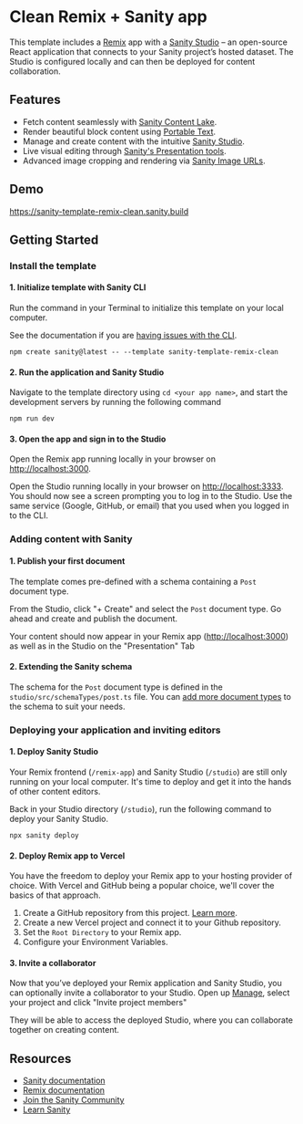# Clean Remix + Sanity app

This template includes a [Remix](https://remix.run/) app with a [Sanity Studio](https://www.sanity.io/) – an open-source React application that connects to your Sanity project’s hosted dataset. The Studio is configured locally and can then be deployed for content collaboration.

## Features

- Fetch content seamlessly with [Sanity Content Lake](https://www.sanity.io/docs/datastore).
- Render beautiful block content using [Portable Text](https://www.sanity.io/docs/presenting-block-text).
- Manage and create content with the intuitive [Sanity Studio](https://www.sanity.io/docs/sanity-studio).
- Live visual editing through [Sanity's Presentation tools](https://www.sanity.io/docs/presentation).
- Advanced image cropping and rendering via [Sanity Image URLs](https://www.sanity.io/docs/image-url).

## Demo

https://sanity-template-remix-clean.sanity.build

## Getting Started

### Install the template

#### 1. Initialize template with Sanity CLI

Run the command in your Terminal to initialize this template on your local computer.

See the documentation if you are [having issues with the CLI](https://www.sanity.io/help/cli-errors).

```shell
npm create sanity@latest -- --template sanity-template-remix-clean
```

#### 2. Run the application and Sanity Studio

Navigate to the template directory using `cd <your app name>`, and start the development servers by running the following command

```shell
npm run dev
```

#### 3. Open the app and sign in to the Studio

Open the Remix app running locally in your browser on [http://localhost:3000](http://localhost:3000).

Open the Studio running locally in your browser on [http://localhost:3333](http://localhost:3333). You should now see a screen prompting you to log in to the Studio. Use the same service (Google, GitHub, or email) that you used when you logged in to the CLI.

### Adding content with Sanity

#### 1. Publish your first document

The template comes pre-defined with a schema containing a `Post` document type.

From the Studio, click "+ Create" and select the `Post` document type. Go ahead and create and publish the document.

Your content should now appear in your Remix app ([http://localhost:3000](http://localhost:3000)) as well as in the Studio on the "Presentation" Tab

#### 2. Extending the Sanity schema

The schema for the `Post` document type is defined in the `studio/src/schemaTypes/post.ts` file. You can [add more document types](https://www.sanity.io/docs/schema-types) to the schema to suit your needs.

### Deploying your application and inviting editors

#### 1. Deploy Sanity Studio

Your Remix frontend (`/remix-app`) and Sanity Studio (`/studio`) are still only running on your local computer. It's time to deploy and get it into the hands of other content editors.

Back in your Studio directory (`/studio`), run the following command to deploy your Sanity Studio.

```shell
npx sanity deploy
```

#### 2. Deploy Remix app to Vercel

You have the freedom to deploy your Remix app to your hosting provider of choice. With Vercel and GitHub being a popular choice, we'll cover the basics of that approach.

1. Create a GitHub repository from this project. [Learn more](https://docs.github.com/en/migrations/importing-source-code/using-the-command-line-to-import-source-code/adding-locally-hosted-code-to-github).
2. Create a new Vercel project and connect it to your Github repository.
3. Set the `Root Directory` to your Remix app.
4. Configure your Environment Variables.

#### 3. Invite a collaborator

Now that you’ve deployed your Remix application and Sanity Studio, you can optionally invite a collaborator to your Studio. Open up [Manage](https://www.sanity.io/manage), select your project and click "Invite project members"

They will be able to access the deployed Studio, where you can collaborate together on creating content.

## Resources

- [Sanity documentation](https://www.sanity.io/docs)
- [Remix documentation](https://remix.run/docs/en/main)
- [Join the Sanity Community](https://slack.sanity.io)
- [Learn Sanity](https://www.sanity.io/learn)
